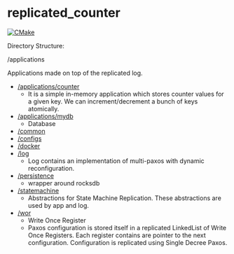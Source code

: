# replicated_counter
[![CMake](https://github.com/RahulKushwaha/replicated_counter/actions/workflows/cmake.yml/badge.svg?branch=main)](https://github.com/RahulKushwaha/replicated_counter/actions/workflows/cmake.yml)


Directory Structure: 

/applications

Applications made on top of the replicated log. 

* [/applications/counter](https://github.com/RahulKushwaha/replicated_counter/tree/main/applications/counter)
  * It is a simple in-memory application which stores counter values for a given key. We can increment/decrement a bunch of keys atomically. 
* [/applications/mydb](https://github.com/RahulKushwaha/replicated_counter/tree/main/applications/mydb)
  * Database 
* [/common](https://github.com/RahulKushwaha/replicated_counter/tree/main/common/)
* [/configs](https://github.com/RahulKushwaha/replicated_counter/tree/main/configs)
* [/docker](https://github.com/RahulKushwaha/replicated_counter/tree/main/docker)
* [/log](https://github.com/RahulKushwaha/replicated_counter/tree/main/log)
  * Log contains an implementation of multi-paxos with dynamic reconfiguration.
* [/persistence](https://github.com/RahulKushwaha/replicated_counter/tree/main/persistence)
  * wrapper around rocksdb
* [/statemachine](https://github.com/RahulKushwaha/replicated_counter/tree/main/statemachine)
  * Abstractions for State Machine Replication. These abstractions are used by app and log. 
* [/wor](https://github.com/RahulKushwaha/replicated_counter/tree/main/wor)
  * Write Once Register
  * Paxos configuration is stored itself in a replicated LinkedList of Write Once Registers. Each register contains are pointer to the next configuration. Configuration is replicated using Single Decree Paxos.
